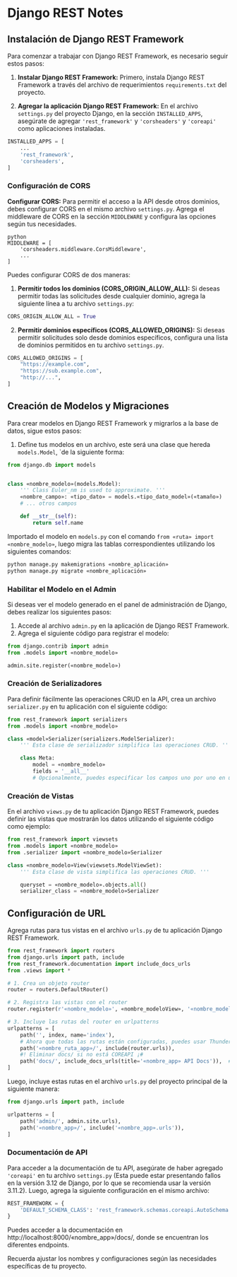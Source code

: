# Django REST Notes
## Instalación de Django REST Framework
Para comenzar a trabajar con Django REST Framework, es necesario seguir estos pasos:

1. __Instalar Django REST Framework:__ Primero, instala Django REST Framework a través del archivo de requerimientos `requirements.txt` del proyecto.

2. __Agregar la aplicación Django REST Framework:__ En el archivo `settings.py` del proyecto Django, en la sección `INSTALLED_APPS`, asegúrate de agregar `'rest_framework'` y `'corsheaders'` y `'coreapi'` como aplicaciones instaladas.

```python
INSTALLED_APPS = [
    ...
    'rest_framework',
    'corsheaders',
]
```

### Configuración de CORS
__Configurar CORS:__ Para permitir el acceso a la API desde otros dominios, debes configurar CORS en el mismo archivo `settings.py`. Agrega el middleware de CORS en la sección `MIDDLEWARE` y configura las opciones según tus necesidades.
```
python
MIDDLEWARE = [
    'corsheaders.middleware.CorsMiddleware',
    ...
]
```

Puedes configurar CORS de dos maneras:

1. __Permitir todos los dominios (CORS_ORIGIN_ALLOW_ALL):__ Si deseas permitir todas las solicitudes desde cualquier dominio, agrega la siguiente línea a tu archivo `settings.py`:
```python
CORS_ORIGIN_ALLOW_ALL = True
```
2. __Permitir dominios específicos (CORS_ALLOWED_ORIGINS):__ Si deseas permitir solicitudes solo desde dominios específicos, configura una lista de dominios permitidos en tu archivo `settings.py`.
```python
CORS_ALLOWED_ORIGINS = [
    "https://example.com",
    "https://sub.example.com",
    "http://...",
]
```
## Creación de Modelos y Migraciones
Para crear modelos en Django REST Framework y migrarlos a la base de datos, sigue estos pasos:

1. Define tus modelos en un archivo, este será una clase que hereda `models.Model`, `de la siguiente forma:

```python
from django.db import models


class «nombre_modelo»(models.Model):
    ''' Class Euler_nm is used to approximate. '''
    «nombre_campo»: «tipo_dato» = models.«tipo_dato_model»(«tamaño»)
    # ... otros campos

    def __str__(self):
        return self.name

```
Importado el modelo en `models.py` con el comando `from «ruta» import «nombre_modelo»`, luego migra las tablas correspondientes utilizando los siguientes comandos:
```bash
python manage.py makemigrations «nombre_aplicación»
python manage.py migrate «nombre_aplicación»
```
### Habilitar el Modelo en el Admin
Si deseas ver el modelo generado en el panel de administración de Django, debes realizar los siguientes pasos:

1. Accede al archivo `admin.py` en la aplicación de Django REST Framework.
2. Agrega el siguiente código para registrar el modelo:

```python
from django.contrib import admin
from .models import «nombre_modelo»

admin.site.register(«nombre_modelo»)
```

### Creación de Serializadores
Para definir fácilmente las operaciones CRUD en la API, crea un archivo `serializer.py` en tu aplicación con el siguiente código:

```python
from rest_framework import serializers
from .models import «nombre_modelo»

class «model»Serializer(serializers.ModelSerializer):
    ''' Esta clase de serializador simplifica las operaciones CRUD. '''

    class Meta:
        model = «nombre_modelo»
        fields = '__all__'
        # Opcionalmente, puedes especificar los campos uno por uno en una tupla
```

### Creación de Vistas
En el archivo `views.py` de tu aplicación Django REST Framework, puedes definir las vistas que mostrarán los datos utilizando el siguiente código como ejemplo:

```python
from rest_framework import viewsets
from .models import «nombre_modelo»
from .serializer import «nombre_modelo»Serializer

class «nombre_modelo»View(viewsets.ModelViewSet):
    ''' Esta clase de vista simplifica las operaciones CRUD. '''

    queryset = «nombre_modelo».objects.all()
    serializer_class = «nombre_modelo»Serializer
```

## Configuración de URL
Agrega rutas para tus vistas en el archivo `urls.py` de tu aplicación Django REST Framework.

```python
from rest_framework import routers
from django.urls import path, include
from rest_framework.documentation import include_docs_urls
from .views import *

# 1. Crea un objeto router
router = routers.DefaultRouter()

# 2. Registra las vistas con el router
router.register(r'«nombre_modelo»', «nombre_modeloView», '«nombre_modelo»')

# 3. Incluye las rutas del router en urlpatterns
urlpatterns = [
    path('', index, name='index'),
    # Ahora que todas las rutas están configuradas, puedes usar Thunder API para verificar
    path('«nombre_ruta_app»/', include(router.urls)),
    #! Eliminar docs/ si no está COREAPI ¡#
    path('docs/', include_docs_urls(title='«nombre_app» API Docs')),  # Documentación
]
```

Luego, incluye estas rutas en el archivo `urls.py` del proyecto principal de la siguiente manera:

```python
from django.urls import path, include

urlpatterns = [
    path('admin/', admin.site.urls),
    path('«nombre_app»/', include('«nombre_app».urls')),
]
```


### Documentación de API
Para acceder a la documentación de tu API, asegúrate de haber agregado `'coreapi'` en tu archivo `settings.py` (Esta puede estar presentando fallos en la versión 3.12 de Django, por lo que se recomienda usar la versión 3.11.2). Luego, agrega la siguiente configuración en el mismo archivo:

```python
REST_FRAMEWORK = {
    'DEFAULT_SCHEMA_CLASS': 'rest_framework.schemas.coreapi.AutoSchema'
}
```

Puedes acceder a la documentación en http://localhost:8000/«nombre_app»/docs/, donde se encuentran los diferentes endpoints.

Recuerda ajustar los nombres y configuraciones según las necesidades específicas de tu proyecto.